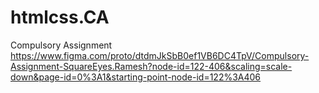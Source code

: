 # htmlcss.CA
Compulsory Assignment
https://www.figma.com/proto/dtdmJkSbB0ef1VB6DC4TpV/Compulsory-Assignment-SquareEyes.Ramesh?node-id=122-406&scaling=scale-down&page-id=0%3A1&starting-point-node-id=122%3A406
